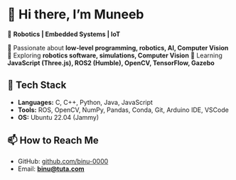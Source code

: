 # 👋 Hi there, I’m Muneeb
🚀 **Robotics | Embedded Systems | IoT**

🔹 Passionate about **low-level programming, robotics, AI, Computer Vision**  
🔹 Exploring **robotics software, simulations, Computer Vision**
🔹 Learning **JavaScript (Three.js), ROS2 (Humble), OpenCV, TensorFlow, Gazebo**

## 🔧 Tech Stack
- **Languages:** C, C++, Python, Java, JavaScript  
- **Tools:** ROS, OpenCV, NumPy, Pandas, Conda, Git, Arduino IDE, VSCode  
- **OS:** Ubuntu 22.04 (Jammy)  

## 📫 How to Reach Me
- GitHub: [github.com/binu-0000](https://github.com/binu-0000)
- Email: **binu@tuta.com**

<!---
binu-0000/binu-0000 is a ✨ special ✨ repository because its `README.md` (this file) appears on your GitHub profile.
You can click the Preview link to take a look at your changes.
--->
